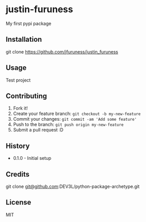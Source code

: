 # justin-furuness

My first pypi package

## Installation

git clone https://github.com/jfuruness/justin_furuness 

## Usage

Test project

## Contributing

1. Fork it!
2. Create your feature branch: `git checkout -b my-new-feature`
3. Commit your changes: `git commit -am 'Add some feature'`
4. Push to the branch: `git push origin my-new-feature`
5. Submit a pull request :D

## History

* 0.1.0 - Initial setup

## Credits

git clone git@github.com:DEV3L/python-package-archetype.git

## License

MIT

